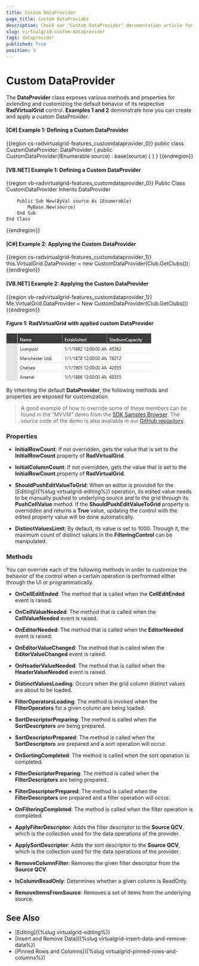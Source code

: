 ```yaml
---
title: Custom DataProvider
page_title: Custom DataProvider
description: Check our "Custom DataProvider" documentation article for the RadVirtualGrid WPF control.
slug: virtualgrid-custom-dataprovider
tags: dataprovider
published: True
position: 3
---
```


# Custom DataProvider

The __DataProvider__ class exposes various methods and properties for extending and customizing the default behavior of its respective **RadVirtualGrid** control. **Examples 1 and 2** demonstrate how you can create and apply a custom DataProvider.

#### __[C#] Example 1: Defining a Custom DataProvider__

{{region cs-radvirtualgrid-features_customdataprovider_0}}
	public class CustomDataProvider: DataProvider
    {
        public CustomDataProvider(IEnumerable source) : base(source)
        {
        }
    }
{{endregion}}

#### __[VB.NET] Example 1: Defining a Custom DataProvider__

{{region vb-radvirtualgrid-features_customdataprovider_0}}
	Public Class CustomDataProvider
		Inherits DataProvider

		Public Sub New(ByVal source As IEnumerable)
			MyBase.New(source)
		End Sub
	End Class
{{endregion}}

#### __[C#] Example 2: Applying the Custom DataProvider__

{{region cs-radvirtualgrid-features_customdataprovider_1}}
	this.VirtualGrid.DataProvider = new CustomDataProvider(Club.GetClubs());
{{endregion}}

#### __[VB.NET] Example 2: Applying the Custom DataProvider__

{{region vb-radvirtualgrid-features_customdataprovider_1}}
    Me.VirtualGrid.DataProvider = New CustomDataProvider(Club.GetClubs())
{{endregion}}

#### __Figure 1: RadVirtualGrid with applied custom DataProvider__

![RadVirtualGrid with applied custom DataProvider](images/RadVirtualGrid_Features_CustomDataProvider_01.png)

By inheriting the default __DataProvider__, the following methods and properties are exposed for customization.

>A good example of how to override some of these members can be found in the "MVVM" demo from the [SDK Samples Browser](https://demos.telerik.com/xaml-sdkbrowser). The source code of the demo is also available in our [GitHub repository](https://github.com/telerik/xaml-sdk/tree/master/VirtualGrid/MVVM).

### Properties

* __InitialRowCount__: If not overridden, gets the value that is set to the __InitialRowCount__ property of __RadVirtualGrid__.

* __InitialColumnCount__: If not overridden, gets the value that is set to the __InitialRowCount__ property of __RadVirtualGrid__.

* __ShouldPushEditValueToGrid__: When an editor is provided for the [Editing]({%slug virtualgrid-editing%}) operation, its edited value needs to be manually pushed to underlying source and to the grid through its __PushCellValue__ method. If the __ShouldPushEditValueToGrid__ property is overridden and returns a __True__ value, updating the control with the edited property value will be done automatically.

* __DistinctValuesLimit__: By default, its value is set to 1000. Through it, the maximum count of distinct values in the __FilteringControl__ can be manipulated.

### Methods

You can override each of the following methods in order to customize the behavior of the control when a certain operation is perfrormed either through the UI or programmatically. 

* __OnCellEditEnded__: The method that is called when the __CellEditEnded__ event is raised.

* __OnCellValueNeeded__: The method that is called when the __CellValueNeeded__ event is raised.

* __OnEditorNeeded__: The method that is called when the __EditorNeeded__ event is raised.

* __OnEditorValueChanged__: The method that is called when the __EditorValueChanged__ event is raised.

* __OnHeaderValueNeeded__: The method that is called when the __HeaderValueNeeded__ event is raised.

* __DistinctValuesLoading__: Occurs when the grid column distinct values are about to be loaded. 

* __FilterOperatorsLoading__: The method is invoked when the __FilterOperators__ for a given column are being loaded.

* __SortDescriptorPreparing__: The method is called when the __SortDescriptors__ are being prepared.

* __SortDescriptorPrepared__: The method is called when the __SortDescriptors__ are prepared and a sort operation will occur.

* __OnSortingCompleted__: The method is called when the sort operation is completed. 

* __FilterDescriptorPreparing__: The method is called when the __FilterDescriptors__ are being prepared.

* __FilterDescriptorPrepared__: The method is called when the __FilterDescriptors__ are prepared and a filter operation will occur.

* __OnFilteringCompleted__: The method is called when the filter operation is completed. 

* __ApplyFilterDescriptor__: Adds the filter descriptor to the __Source QCV__, which is the collection used for the data operations of the provider.

* __ApplySortDescriptor__: Adds the sort descriptor to the __Source QCV__, which is the collection used for the data operations of the provider.

* __RemoveColumnFilter__: Removes the given filter descriptor from the __Source QCV__.

* __IsColumnReadOnly__: Determines whether a given column is ReadOnly. 

* __RemoveItemsFromSource__: Removes a set of items from the underlying source.

## See Also

* [Editing]({%slug virtualgrid-editing%})
* [Insert and Remove Data]({%slug virtualgrid-insert-data-and-remove-data%})
* [Pinned Rows and Columns]({%slug virtualgrid-pinned-rows-and-columns%})